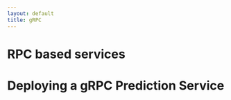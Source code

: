 ```yaml
---
layout: default
title: gRPC
---
```


# RPC based services


# Deploying a gRPC Prediction Service 

